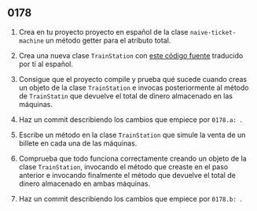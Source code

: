 ## 0178

1. Crea en tu proyecto proyecto en español de la clase `naive-ticket-machine` un método getter para el atributo total.

2. Crea una nueva clase `TrainStation` con [este código fuente](https://goo.gl/pBjftG) traducido por tí al español.

3. Consigue que el proyecto compile y prueba qué sucede cuando creas un objeto de la clase `TrainStation` e invocas posteriormente al método de `TrainStatin` que devuelve el total de dinero almacenado en las máquinas.

4. Haz un commit describiendo los cambios que empiece por `0178.a: `.

5. Escribe un método en la clase `TrainStation` que simule la venta de un billete en cada una de las máquinas. 

6. Comprueba que todo funciona correctamente creando un objeto de la clase `TrainStation`, invocando el método que creaste en el paso anterior e invocando finalmente el método que devuelve el total de dinero almacenado en ambas máquinas.

7. Haz un commit describiendo los cambios que empiece por `0178.b: `.

